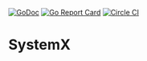 
[![GoDoc](https://godoc.org/github.com/Griesbacher/SystemX?status.svg)](https://godoc.org/github.com/Griesbacher/SystemX)
[![Go Report Card](http://goreportcard.com/badge/Griesbacher/SystemX)](http:/goreportcard.com/report/Griesbacher/SystemX)
[![Circle CI](https://circleci.com/gh/Griesbacher/SystemX/tree/master.svg?style=svg)](https://circleci.com/gh/Griesbacher/SystemX/tree/master)
# SystemX
